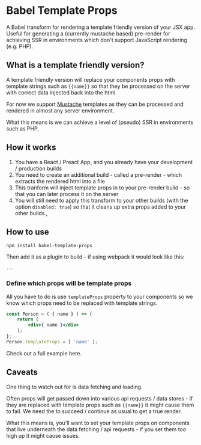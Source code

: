 # Babel Template Props
A Babel transform for rendering a template friendly version of your JSX app.  Useful for generating a (currently mustache based) pre-render for achieving SSR in environments which don't support JavaScript rendering (e.g. PHP).

## What is a template friendly version? 
A template friendly version will replace your components props with template strings such as `{{name}}` so that they be processed on the server with correct data injected back into the html.

For now we support [Mustache](https://mustache.github.io/) templates as they can be processed and rendered in almost any server environment.

What this means is we can achieve a level of (pseudo) SSR in environments such as PHP.

## How it works

1. You have a React / Preact App, and you already have your development / production builds
2. You need to create an additional build - called a pre-render - which extracts the rendered html into a file
3. This tranform will inject template props in to your pre-render build - so that you can later process it on the server
4. You will still need to apply this transform to your other builds (with the option `disabled: true`) so that it cleans up extra props added to your other builds.,

## How to use

`npm install babel-template-props`

Then add it as a plugin to build - if using webpack it would look like this:

```js
...
```

### Define which props will be template props

All you have to do is use `templateProps` property to your components so we know which props need to be replaced with template strings.

```jsx
const Person = ( { name } ) => {
    return (
        <div>{ name }</div>
    );
};
Person.templateProps = [ 'name' ];
```

Check out a full example here.

## Caveats
One thing to watch out for is data fetching and loading.

Often props will get passed down into various api requests / data stores - if they are replaced with template props such as `{{name}}` it might cause them to fail.  We need the to succeed / continue as usual to get a true render.

What this means is, you'll want to set your template props on components that live underneath the data fetching / api requests - if you set them too high up it might cause issues.
